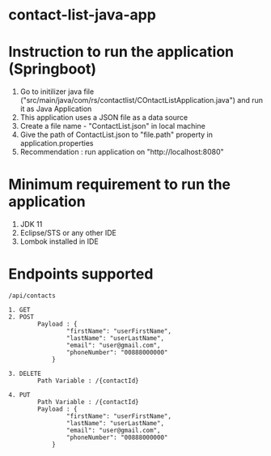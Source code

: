 # contact-list-java-app

# Instruction to run the application (Springboot)
 
 1. Go to initilizer java file ("src/main/java/com/rs/contactlist/COntactListApplication.java") and run it as Java Application
 2. This application uses a JSON file as a data source
 3. Create a file name  - "ContactList.json" in local machine
 4. Give the path of ContactList.json to "file.path" property in application.properties
 5. Recommendation : run application on  "http://localhost:8080"
 
# Minimum requirement to run the application

 1. JDK 11
 2. Eclipse/STS or any other IDE
 3. Lombok installed in IDE
 
# Endpoints supported

	/api/contacts
	
	1. GET
	2. POST 
			Payload : {
        			"firstName": "userFirstName",
        			"lastName": "userLastName",
        			"email": "user@gmail.com",
        			"phoneNumber": "00888000000"
    			}
    			
    3. DELETE
    		Path Variable : /{contactId}
    		
    4. PUT
    		Path Variable : /{contactId}
    		Payload : {
        			"firstName": "userFirstName",
        			"lastName": "userLastName",
        			"email": "user@gmail.com",
        			"phoneNumber": "00888000000"
    			}
    		